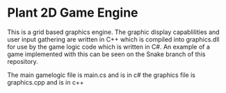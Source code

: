 # Plant 2D Game Engine

This is a grid based graphics engine. The graphic display capablilities and user input gathering are written in C++ which is compiled into graphics.dll for use by the game logic code which is written in C#.
An example of a game implemented with this can be seen on the Snake branch of this repository.


The main gamelogic file is main.cs and is in c#
the graphics file is graphics.cpp and is in c++


